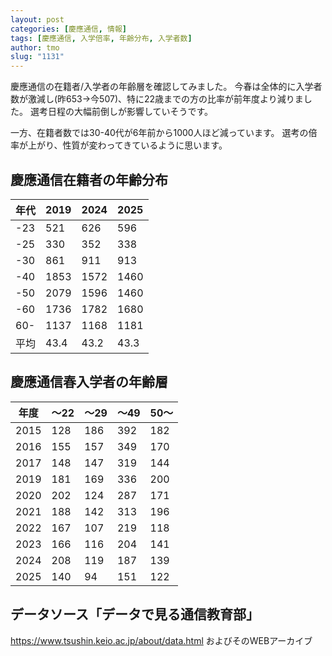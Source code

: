 ```yaml
---
layout: post
categories: [慶應通信, 情報]
tags: [慶應通信, 入学倍率, 年齢分布, 入学者数]
author: tmo
slug: "1131"
---
```

慶應通信の在籍者/入学者の年齢層を確認してみました。
今春は全体的に入学者数が激減し(昨653->今507)、特に22歳までの方の比率が前年度より減りました。
選考日程の大幅前倒しが影響していそうです。

一方、在籍者数では30-40代が6年前から1000人ほど減っています。
選考の倍率が上がり、性質が変わってきているように思います。

## 慶應通信在籍者の年齢分布

| 年代 | 2019 | 2024 | 2025 |
| ---- | ---- | ---- | ---- |
| -23  | 521  | 626  | 596  |
| -25  | 330  | 352  | 338  |
| -30  | 861  | 911  | 913  |
| -40  | 1853 | 1572 | 1460 |
| -50  | 2079 | 1596 | 1460 |
| -60  | 1736 | 1782 | 1680 |
| 60-  | 1137 | 1168 | 1181 |
| 平均 | 43.4 | 43.2 | 43.3 |

## 慶應通信春入学者の年齢層

| 年度 | 〜22 | 〜29 | 〜49 | 50〜 |
| ---- | ---- | ---- | ---- | ---- |
| 2015 | 128  | 186  | 392  | 182  |
| 2016 | 155  | 157  | 349  | 170  |
| 2017 | 148  | 147  | 319  | 144  |
| 2019 | 181  | 169  | 336  | 200  |
| 2020 | 202  | 124  | 287  | 171  |
| 2021 | 188  | 142  | 313  | 196  |
| 2022 | 167  | 107  | 219  | 118  |
| 2023 | 166  | 116  | 204  | 141  |
| 2024 | 208  | 119  | 187  | 139  |
| 2025 | 140  | 94   | 151  | 122  |


## データソース「データで見る通信教育部」
https://www.tsushin.keio.ac.jp/about/data.html
およびそのWEBアーカイブ